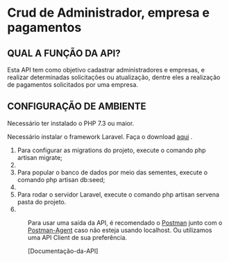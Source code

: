 # Crud de Administrador, empresa e pagamentos
## QUAL A FUNÇÃO DA API?
Esta API tem como objetivo cadastrar administradores e empresas, e realizar determinadas solicitações ou atualização, dentre eles a realização de pagamentos solicitados por uma empresa.

## CONFIGURAÇÃO DE AMBIENTE
Necessário ter instalado o PHP 7.3 ou maior.

Necessário instalar o framework Laravel. Faça o download [aqui](https://laravel.com/docs/9.x) .


<ol>
    <li>Para configurar as migrations do projeto, execute o comando php artisan migrate;<li>
    <li>Para popular o banco de dados por meio das sementes, execute o comando php artisan db:seed;<li>
    <li>Para rodar o servidor Laravel, execute o comando php artisan servena pasta do projeto.<li>
<ol>


Para usar uma saída da API, é recomendado o [Postman](https://www.postman.com/) junto com o [Postman-Agent](https://www.postman.com/downloads/postman-agent/) caso não esteja usando localhost. Ou utilizamos uma API Client de sua preferência.

[Documentação-da-API]

